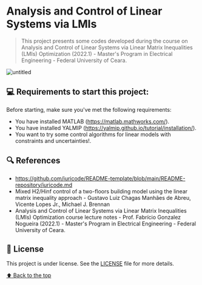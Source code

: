 # Analysis and Control of Linear Systems via LMIs

<!---Esses são exemplos. Veja https://shields.io para outras pessoas ou para personalizar este conjunto de escudos. Você pode querer incluir dependências, status do projeto e informações de licença aqui--->
<!---
![GitHub repo size](https://img.shields.io/github/repo-size/iuricode/README-template?style=for-the-badge)
![GitHub language count](https://img.shields.io/github/languages/count/iuricode/README-template?style=for-the-badge)
![GitHub forks](https://img.shields.io/github/forks/iuricode/README-template?style=for-the-badge)
![Bitbucket open issues](https://img.shields.io/bitbucket/issues/iuricode/README-template?style=for-the-badge)
![Bitbucket open pull requests](https://img.shields.io/bitbucket/pr-raw/iuricode/README-template?style=for-the-badge)
--->

> This project presents some codes developed during the course on Analysis and Control of Linear Systems via Linear Matrix Inequalities (LMIs) Optimization (2022.1) - Master's Program in Electrical Engineering - Federal University of Ceara.

![untitled](https://user-images.githubusercontent.com/68541168/167341759-d4be2819-a41a-4159-b9c2-16bced01e587.png)

## 💻 Requirements to start this project:

Before starting, make sure you've met the following requirements:
<!---Estes são apenas requisitos de exemplo. Adicionar, duplicar ou remover conforme necessário--->
* You have installed MATLAB (https://matlab.mathworks.com/).
* You have installed YALMIP (https://yalmip.github.io/tutorial/installation/).
* You want to try some control algorithms for linear models with constraints and uncertainties!.

## 🔍 References
* https://github.com/iuricode/README-template/blob/main/README-repository/iuricode.md
* Mixed H2/Hinf control of a two-floors building model using the linear matrix inequality approach - Gustavo Luiz Chagas Manhães de Abreu, Vicente Lopes Jr., Michael J. Brennan
* Analysis and Control of Linear Systems via Linear Matrix Inequalities (LMIs) Optimization course lecture notes - Prof. Fabrício Gonzalez Nogueira (2022.1) - Master's Program in Electrical Engineering - Federal University of Ceara.

## 📝 License

This project is under license. See the [LICENSE](LICENSE) file for more details.

[⬆ Back to the top](https://github.com/aaronmqs/LMI#analysis-and-control-of-linear-systems-via-lmis)<br>

